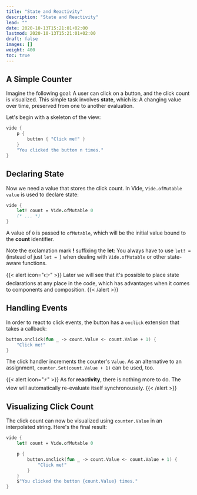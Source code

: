 ```yaml
---
title: "State and Reactivity"
description: "State and Reactivity"
lead: ""
date: 2020-10-13T15:21:01+02:00
lastmod: 2020-10-13T15:21:01+02:00
draft: false
images: []
weight: 400
toc: true
---
```


## A Simple Counter

Imagine the following goal: A user can click on a button, and the click count is visualized. This simple task involves **state**, which is: A changing value over time, preserved from one to another evaluation.

Let's begin with a skeleton of the view:

```fsharp
vide {
    p {
        button { "Click me!" }
    }
    "You clicked the button n times."
}
```

## Declaring State

Now we need a value that stores the click count. In Vide, `Vide.ofMutable value` is used to declare state:


```fsharp
vide {
    let! count = Vide.ofMutable 0
    (* ... *)
}
```

A value of `0` is passed to `ofMutable`, which will be the initial value bound to the **count** identifier.

Note the exclamation mark **!** suffixing the **let**: You always have to use `let! = ` (instead of just `let = `) when dealing with `Vide.ofMutable` or other state-aware functions.

{{< alert icon="👉" >}}
Later we will see that it's possible to place state declarations at any place in the code, which has advantages when it comes to components and composition.
{{< /alert >}}


## Handling Events

In order to react to click events, the button has a `onclick` extension that takes a callback:

```fsharp
button.onclick(fun _ -> count.Value <- count.Value + 1) {
    "Click me!"
}
```

The click handler increments the counter's `Value`. As an alternative to an assignment, `counter.Set(count.Value + 1)` can be used, too.

{{< alert icon="⚡" >}}
As for **reactivity**, there is nothing more to do. The view will automatically re-evaluate itself synchronousely.
{{< /alert >}}

## Visualizing Click Count

The click count can now be visualized using `counter.Value` in an interpolated string. Here's the final result:

```fsharp
vide {
    let! count = Vide.ofMutable 0

    p {
        button.onclick(fun _ -> count.Value <- count.Value + 1) {
            "Click me!"
        }
    }
    $"You clicked the button {count.Value} times."
}
```
